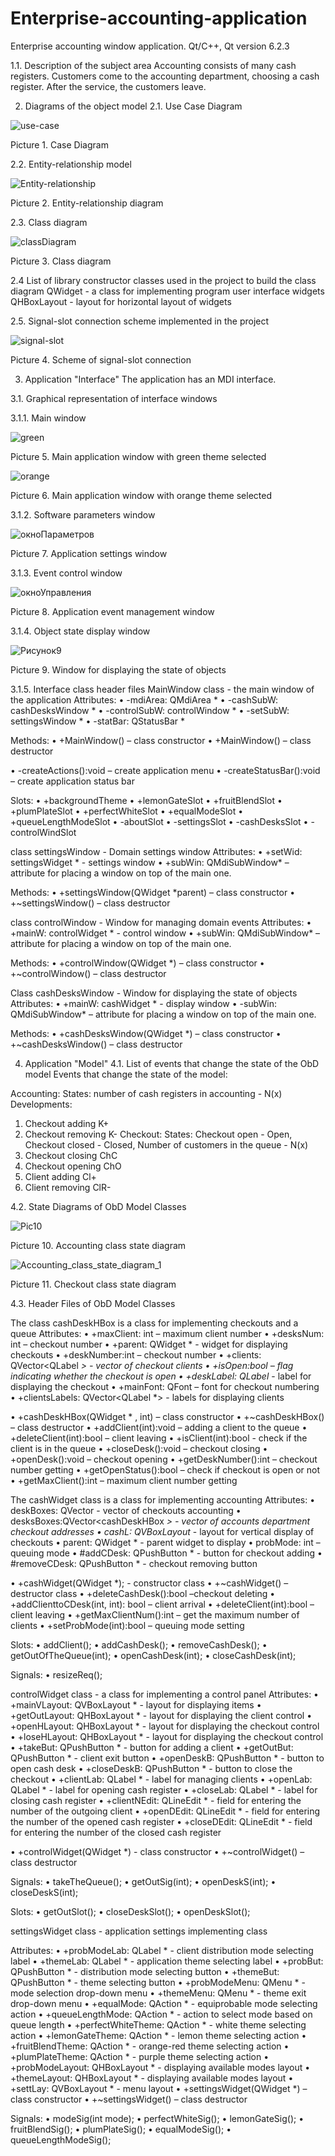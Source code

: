 # Enterprise-accounting-application
Enterprise accounting window application. Qt/C++, Qt version 6.2.3

1.1. Description of the subject area
Accounting consists of many cash registers. Customers come to the accounting department, choosing a cash register. After the service, the customers leave.

2. Diagrams of the object model
2.1. Use Case Diagram

![use-case](https://user-images.githubusercontent.com/103432419/212476247-cabd1d58-b899-4309-9d6e-515dc2df8088.jpg)

Picture 1. Case Diagram

2.2. Entity-relationship model

![Entity-relationship](https://user-images.githubusercontent.com/103432419/212476942-04845b16-078f-4250-bc47-2cae6b836e4b.jpg)

Picture 2. Entity-relationship diagram

2.3. Class diagram

![classDiagram](https://user-images.githubusercontent.com/103432419/212476346-4a29f80e-1814-4292-85fd-ae24b4195448.png)

Picture 3. Class diagram

2.4 List of library constructor classes used in the project to build the class diagram
QWidget - a class for implementing program user interface widgets
QHBoxLayout - layout for horizontal layout of widgets

2.5. Signal-slot connection scheme implemented in the project

![signal-slot](https://user-images.githubusercontent.com/103432419/212476386-28854667-157d-487f-80a4-64da3d6df12d.png)

Picture 4. Scheme of signal-slot connection

3. Application "Interface"
The application has an MDI interface.

3.1. Graphical representation of interface windows

3.1.1. Main window

![green](https://user-images.githubusercontent.com/103432419/212477224-4e7a0aa8-7e05-44ef-b881-5b7db46dc498.jpg)

Picture 5. Main application window with green theme selected

![orange](https://user-images.githubusercontent.com/103432419/212477339-81b7cd33-29b0-4198-9e16-f615c01c571f.png)

Picture 6. Main application window with orange theme selected

3.1.2. Software parameters window

![окноПараметров](https://user-images.githubusercontent.com/103432419/212477455-dbf380aa-bc24-4f99-9417-697320a0f8e0.png)

Picture 7. Application settings window

3.1.3. Event control window

![окноУправления](https://user-images.githubusercontent.com/103432419/212477680-2a053675-420d-4325-b05d-350bde3e9438.png)

Picture 8. Application event management window

3.1.4. Object state display window

![Рисунок9](https://user-images.githubusercontent.com/103432419/212480465-209746d3-d08a-47a1-9602-6fd97599e15c.png)

Picture 9. Window for displaying the state of objects

3.1.5. Interface class header files
MainWindow class - the main window of the application
Attributes:
• -mdiArea: QMdiArea *
• -cashSubW: cashDesksWindow *
• -controlSubW: controlWindow *
• -setSubW: settingsWindow *
• -statBar: QStatusBar *

Methods:
• +MainWindow() – class constructor
• +MainWindow() – class destructor

• -createActions():void – create application menu
• -createStatusBar():void – create application status bar

Slots:
• +backgroundTheme
• +lemonGateSlot
• +fruitBlendSlot
• +plumPlateSlot
• +perfectWhiteSlot
• +equalModeSlot
• +queueLengthModeSlot
• -aboutSlot
• -settingsSlot
• -cashDesksSlot
• -controlWindSlot


class settingsWindow - Domain settings window
Attributes:
• +setWid: settingsWidget * - settings window
• +subWin: QMdiSubWindow* – attribute for placing a window on top of the main one.

Methods:
• +settingsWindow(QWidget *parent) – class constructor
• +~settingsWindow() – class destructor


class controlWindow - Window for managing domain events
Attributes:
• +mainW: controlWidget * - control window
• +subWin: QMdiSubWindow* – attribute for placing a window on top of the main one.

Methods:
• +controlWindow(QWidget *) – class constructor
• +~controlWindow() – class destructor


Class cashDesksWindow - Window for displaying the state of objects
Attributes:
• +mainW: cashWidget * - display window
• -subWin: QMdiSubWindow* – attribute for placing a window on top of the main one.

Methods:
• +cashDesksWindow(QWidget *) – class constructor
• +~cashDesksWindow() – class destructor

4. Application "Model"
4.1. List of events that change the state of the ObD model
Events that change the state of the model:

Accounting:
States: number of cash registers in accounting - N(x)
Developments:
1) Checkout adding K+ 
2) Checkout removing K-
Checkout:
States: Checkout open - Open, Checkout closed - Closed, Number of customers in the queue - N(x)
1) Checkout closing ChC
2) Checkout opening ChO
3) Client adding Cl+
4) Client removing ClR-

4.2. State Diagrams of ObD Model Classes

![Pic10](https://user-images.githubusercontent.com/103432419/212481258-7c926404-637c-4576-9892-ce86699c1606.jpg)

Picture 10. Accounting class state diagram

![Accounting_class_state_diagram_1](https://user-images.githubusercontent.com/103432419/212495507-f9ce6009-acfb-4467-927c-68d648fc8486.jpg)

Picture 11. Checkout class state diagram

4.3. Header Files of ObD Model Classes

The class cashDeskHBox is a class for implementing checkouts and a queue
Attributes:
• +maxClient: int – maximum client number
• +desksNum: int – checkout number
• +parent: QWidget * - widget for displaying checkouts
• +deskNumber:int – checkout number
• +clients: QVector<QLabel *> - vector of checkout clients
• +isOpen:bool – flag indicating whether the checkout is open
• +deskLabel: QLabel* - label for displaying the checkout
• +mainFont: QFont – font for checkout numbering
• +clientsLabels: QVector<QLabel *> - labels for displaying clients

• +cashDeskHBox(QWidget * , int) – class constructor
• +~cashDeskHBox() – class destructor
• +addClient(int):void – adding a client to the queue
• +deleteClient(int):bool – client leaving
• +isClient(int):bool - check if the client is in the queue
• +closeDesk():void – checkout closing 
• +openDesk():void – checkout opening
• +getDeskNumber():int – checkout number getting
• +getOpenStatus():bool – check if checkout is open or not
• +getMaxClient():int – maximum client number getting 


The cashWidget class is a class for implementing accounting
Attributes:
• deskBoxes: QVector<cashDeskHBox> - vector of checkouts accounting 
• desksBoxes:QVector<cashDeskHBox *> - vector of accounts department checkout addresses
• cashL: QVBoxLayout* - layout for vertical display of checkouts
• parent: QWidget * - parent widget to display
• probMode: int – queuing mode
• #addCDesk: QPushButton * - button for checkout adding 
• #removeCDesk: QPushButton * - checkout removing button

• +cashWidget(QWidget *); - constructor class
• +~cashWidget() – destructor class
• +deleteCashDesk():bool –checkout deleting
• +addClienttoCDesk(int, int): bool – client arrival
• +deleteClient(int):bool – client leaving
• +getMaxClientNum():int – get the maximum number of clients
• +setProbMode(int):bool – queuing mode setting

Slots:
• addClient();
• addCashDesk();
• removeCashDesk();
• getOutOfTheQueue(int);
• openCashDesk(int);
• closeCashDesk(int);

Signals:
• resizeReq();


controlWidget class - a class for implementing a control panel
Attributes:
• +mainVLayout: QVBoxLayout * - layout for displaying items
• +getOutLayout: QHBoxLayout * - layout for displaying the client control
• +openHLayout: QHBoxLayout * - layout for displaying the checkout control
• +loseHLayout: QHBoxLayout * - layout for displaying the checkout control
• +takeBut: QPushButton * - button for adding a client
• +getOutBut: QPushButton * - client exit button
• +openDeskB: QPushButton * - button to open cash desk
• +closeDeskB: QPushButton * - button to close the checkout
• +clientLab: QLabel * - label for managing clients
• +openLab: QLabel * - label for opening cash register
• +closeLab: QLabel * - label for closing cash register
• +clientNEdit: QLineEdit * - field for entering the number of the outgoing client
• +openDEdit: QLineEdit * - field for entering the number of the opened cash register
• +closeDEdit: QLineEdit * - field for entering the number of the closed cash register

• +controlWidget(QWidget *) - class constructor
• +~controlWidget() – class destructor

Signals:
• takeTheQueue();
• getOutSig(int);
• openDeskS(int);
• closeDeskS(int);

Slots:
• getOutSlot();
• closeDeskSlot();
• openDeskSlot();


settingsWidget class - application settings implementing class
  
Attributes:
• +probModeLab: QLabel * - client distribution mode selecting label 
• +themeLab: QLabel * - application theme selecting label
• +probBut: QPushButton * - distribution mode selecting button
• +themeBut: QPushButton * - theme selecting button
• +probModeMenu: QMenu * - mode selection drop-down menu
• +themeMenu: QMenu * - theme exit drop-down menu
• +equalMode: QAction * - equiprobable mode selecting action
• +queueLengthMode: QAction * - action to select mode based on queue length
• +perfectWhiteTheme: QAction * - white theme selecting action
• +lemonGateTheme: QAction * - lemon theme selecting action
• +fruitBlendTheme: QAction * - orange-red theme selecting action
• +plumPlateTheme: QAction * - purple theme selecting action
• +probModeLayout: QHBoxLayout * - displaying available modes  layout
• +themeLayout: QHBoxLayout * - displaying available modes  layout
• +settLay: QVBoxLayout * - menu layout
• +settingsWidget(QWidget *) – class constructor
• +~settingsWidget() – class destructor
  
Signals:
• modeSig(int mode);
• perfectWhiteSig();
• lemonGateSig();
• fruitBlendSig();
• plumPlateSig();
• equalModeSig();
• queueLengthModeSig();



